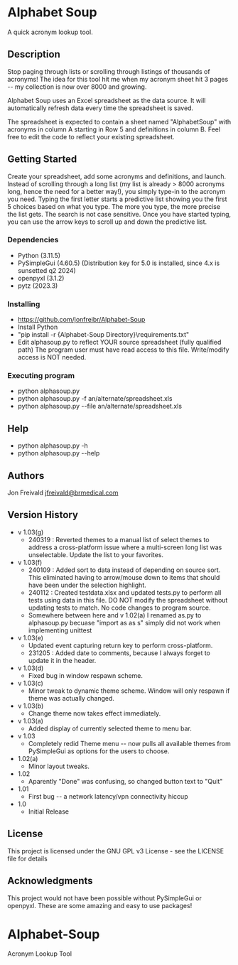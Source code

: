 # Alphabet Soup

A quick acronym lookup tool.

## Description

Stop paging through lists or scrolling through listings of thousands of acronyms!
The idea for this tool hit me when my acronym sheet hit 3 pages -- my collection
is now over 8000 and growing.

Alphabet Soup uses an Excel spreadsheet as the data source. It will automatically
refresh data every time the spreadsheet is saved.

The spreadsheet is expected to contain a sheet named "AlphabetSoup" with acronyms 
in column A starting in Row 5 and definitions in column B. Feel free to edit the
code to reflect your existing spreadsheet.

## Getting Started

Create your spreadsheet, add some acronyms and definitions, and launch. Instead of
scrolling through a long list (my list is already > 8000 acronyms long, hence the need
for a better way!), you simply type-in to the acronym you need. Typing the first letter
starts a predictive list showing you the first 5 choices based on what you type. The
more you type, the more precise the list gets. The search is not case sensitive. Once 
you have started typing, you can use the arrow keys to scroll up and down the
predictive list.

### Dependencies

* Python (3.11.5)
* PySimpleGui (4.60.5) (Distribution key for 5.0 is installed, since 4.x is sunsetted q2 2024)
* openpyxl (3.1.2)
* pytz (2023.3)

### Installing

* https://github.com/jonfreibr/Alphabet-Soup
* Install Python
* "pip install -r {Alphabet-Soup Directory}\requirements.txt"
* Edit alphasoup.py to reflect YOUR source spreadsheet (fully qualified path)
    The program user must have read access to this file. Write/modify
    access is NOT needed.

### Executing program

* python alphasoup.py
* python alphasoup.py -f an/alternate/spreadsheet.xls
* python alphasoup.py --file an/alternate/spreadsheet.xls

## Help

* python alphasoup.py -h
* python alphasoup.py --help

## Authors

Jon Freivald
jfreivald@brmedical.com

## Version History

* v 1.03(g)
    * 240319    : Reverted themes to a manual list of select themes to address a cross-platform issue
    where a multi-screen long list was unselectable. Update the list to your favorites.
* v 1.03(f)
    * 240109    : Added sort to data instead of depending on source sort. This eliminated having to arrow/mouse down to items that should have been under the selection highlight.
    * 240112    : Created testdata.xlsx and updated tests.py to perform all tests using data in this file. DO NOT modify the spreadsheet without updating tests to match. No code changes to program source.
    * Somewhere between here and v 1.02(a) I renamed as.py to alphasoup.py becuase "import as as s" simply did not work when implementing unittest
* v 1.03(e)
    * Updated event capturing return key to perform cross-platform.
    * 231205	: Added date to comments, because I always forget to update it in the header.
* v 1.03(d)
    * Fixed bug in window respawn scheme.
* v 1.03(c)
    * Minor tweak to dynamic theme scheme. Window will only respawn if theme was actually changed.
* v 1.03(b)
    * Change theme now takes effect immediately.
* v 1.03(a)
    * Added display of currently selected theme to menu bar.
* v 1.03
    * Completely redid Theme menu -- now pulls all available themes from PySimpleGui as options for the users to choose.
* 1.02(a)
    * Minor layout tweaks.
* 1.02
    * Aparently "Done" was confusing, so changed button text to "Quit"
* 1.01
    * First bug -- a network latency/vpn connectivity hiccup
* 1.0
    * Initial Release

## License

This project is licensed under the GNU GPL v3 License - see the LICENSE file for details

## Acknowledgments

This project would not have been possible without PySimpleGui or openpyxl. These are some
amazing and easy to use packages!

# Alphabet-Soup
 Acronym Lookup Tool
